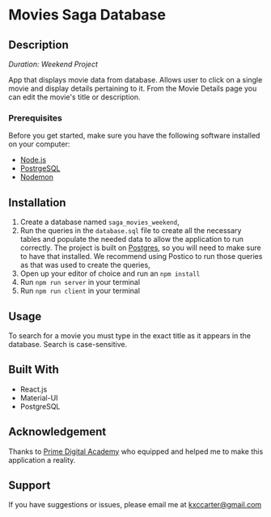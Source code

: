 # Movies Saga Database

## Description

_Duration: Weekend Project_

App that displays movie data from database. Allows user to click on a single movie and display details pertaining to it. From the Movie Details page you can edit the movie's title or description.

### Prerequisites

Before you get started, make sure you have the following software installed on your computer:

- [Node.js](https://nodejs.org/en/)
- [PostrgeSQL](https://www.postgresql.org/)
- [Nodemon](https://nodemon.io/)

## Installation

1. Create a database named `saga_movies_weekend`,
2. Run the queries in the `database.sql` file to create all the necessary tables and populate the needed data to allow the application to run correctly.
   The project is built on [Postgres](https://www.postgresql.org/download/), so you will need to make sure to have that installed. We recommend using Postico to run those queries as that was used to create the queries,
3. Open up your editor of choice and run an `npm install`
4. Run `npm run server` in your terminal
5. Run `npm run client` in your terminal

## Usage

To search for a movie you must type in the exact title as it appears in the database. Search is case-sensitive.

## Built With

- React.js
- Material-UI
- PostgreSQL

## Acknowledgement

Thanks to [Prime Digital Academy](www.primeacademy.io) who equipped and helped me to make this application a reality.

## Support

If you have suggestions or issues, please email me at [kxccarter@gmail.com](www.google.com)
